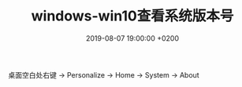﻿---
layout: post
title:  "windows-win10查看系统版本号"
date:   2019-08-07 19:00:00 +0200
categories: phytec
---
桌面空白处右键 -> Personalize -> Home -> System -> About

